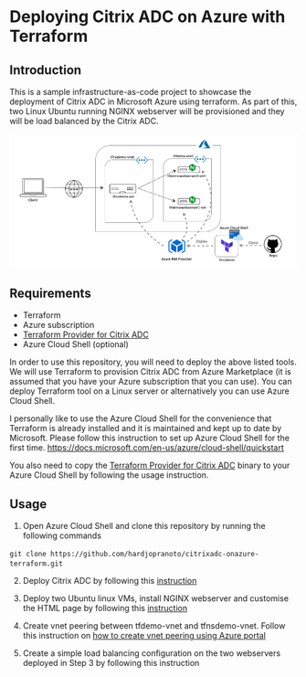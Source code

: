 # Deploying Citrix ADC on Azure with Terraform

## Introduction
This is a sample infrastructure-as-code project to showcase the deployment of Citrix ADC in Microsoft Azure using terraform. As part of this, two Linux Ubuntu running NGINX webserver will be provisioned and they will be load balanced by the Citrix ADC.

![Citrix ADC on Azure](https://github.com/hardjopranoto/citrixadc-onazure-terraform/blob/master/citrixadc-onazure-terraform.png)

## Requirements
- Terraform
- Azure subscription
- [Terraform Provider for Citrix ADC](https://github.com/citrix/terraform-provider-citrixadc)
- Azure Cloud Shell (optional)

In order to use this repository, you will need to deploy the above listed tools. We will use Terraform to provision Citrix ADC from Azure Marketplace (it is assumed that you have your Azure subscription that you can use). You can deploy Terraform tool on a Linux server or alternatively you can use Azure Cloud Shell.

I personally like to use the Azure Cloud Shell for the convenience that Terraform is already installed and it is maintained and kept up to date by Microsoft. Please follow this instruction to set up Azure Cloud Shell for the first time. https://docs.microsoft.com/en-us/azure/cloud-shell/quickstart

You also need to copy the [Terraform Provider for Citrix ADC](https://github.com/citrix/terraform-provider-citrixadc) binary to your Azure Cloud Shell by following the usage instruction.

## Usage

1. Open Azure Cloud Shell and clone this repository by running the following commands

`git clone https://github.com/hardjopranoto/citrixadc-onazure-terraform.git`

2. Deploy Citrix ADC by following this [instruction](https://github.com/hardjopranoto/citrixadc-onazure-terraform/blob/master/deploy_adc/README.md)

3. Deploy two Ubuntu linux VMs, install NGINX webserver and customise the HTML page by following this [instruction](https://github.com/hardjopranoto/citrixadc-onazure-terraform/blob/master/deploy_webserver/README.md)

4. Create vnet peering between tfdemo-vnet and tfnsdemo-vnet. Follow this instruction on [how to create vnet peering using Azure portal](https://docs.microsoft.com/en-us/azure/virtual-network/quick-create-portal)

5. Create a simple load balancing configuration on the two webservers deployed in Step 3 by following this instruction








